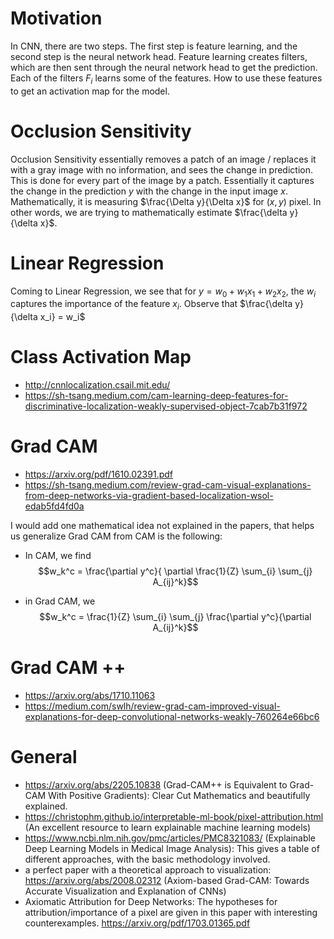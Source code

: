# Motivation

In CNN, there are two steps. The first step is feature learning, and the second step is the neural network head. Feature learning creates filters, which are then sent
through the neural network head to get the prediction. Each of the filters $F_i$ learns some of the features. How to use these features to get an activation map for the model.

# Occlusion Sensitivity

Occlusion Sensitivity essentially removes a patch of an image / replaces it with a gray image with no information, and sees the change in prediction. This is done for every part
of the image by a patch. Essentially it captures the change in the prediction $y$ with the change in the input image $x$. Mathematically, it is measuring $\frac{\Delta y}{\Delta x}$
for $(x,y)$ pixel. In other words, we are trying to mathematically estimate $\frac{\delta y}{\delta x}$.

# Linear Regression

Coming to Linear Regression, we see that for $y = w_0 + w_1 x_1 + w_2 x_2$, the $w_i$ captures the importance of the feature $x_i$. Observe that $\frac{\delta y}{\delta x_i} = w_i$

# Class Activation Map

* http://cnnlocalization.csail.mit.edu/
* https://sh-tsang.medium.com/cam-learning-deep-features-for-discriminative-localization-weakly-supervised-object-7cab7b31f972

# Grad CAM

* https://arxiv.org/pdf/1610.02391.pdf
* https://sh-tsang.medium.com/review-grad-cam-visual-explanations-from-deep-networks-via-gradient-based-localization-wsol-edab5fd4fd0a

I would add one mathematical idea not explained in the papers, that helps us generalize Grad CAM from CAM is the following:

* In CAM, we find $$w_k^c =  \frac{\partial y^c}{ \partial \frac{1}{Z} \sum_{i} \sum_{j} A_{ij}^k}$$

* in Grad CAM, we $$w_k^c = \frac{1}{Z} \sum_{i} \sum_{j} \frac{\partial y^c}{\partial A_{ij}^k}$$

# Grad CAM ++

* https://arxiv.org/abs/1710.11063
* https://medium.com/swlh/review-grad-cam-improved-visual-explanations-for-deep-convolutional-networks-weakly-760264e66bc6

# General

* https://arxiv.org/abs/2205.10838 (Grad-CAM++ is Equivalent to Grad-CAM With Positive Gradients): Clear Cut Mathematics and beautifully explained.
* https://christophm.github.io/interpretable-ml-book/pixel-attribution.html (An excellent resource to learn explainable machine learning models)
* https://www.ncbi.nlm.nih.gov/pmc/articles/PMC8321083/ (Explainable Deep Learning Models in Medical Image Analysis): This gives a table of different approaches, with the basic methodology involved.
* a perfect paper with a theoretical approach to visualization: https://arxiv.org/abs/2008.02312 (Axiom-based Grad-CAM: Towards Accurate Visualization and Explanation of CNNs)
* Axiomatic Attribution for Deep Networks: The hypotheses for attribution/importance of a pixel are given in this paper with interesting counterexamples. https://arxiv.org/pdf/1703.01365.pdf


